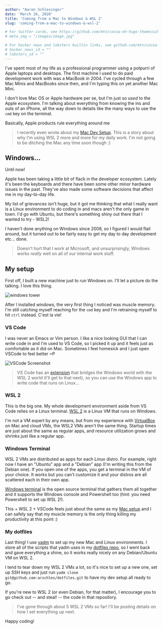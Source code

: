 ```yaml
---
author: "Aaron Schlesinger"
date: 'March 26, 2020'
title: 'Coming from a Mac to Windows & WSL 2'
slug: 'coming-from-a-mac-to-windows-&-wsl-2'

# For twitter cards, see https://github.com/mtn/cocoa-eh-hugo-theme/wiki/Twitter-cards
# meta_img = "/images/image.jpg"

# For hacker news and lobsters builtin links, see github.com/mtn/cocoa-eh-hugo-theme/wiki/Social-Links
# hacker_news_id = ""
# lobsters_id = ""
---
```


I've spent most of my life as a professional programmer using a potpurri of Apple laptops and desktops. The first machine I used to do paid development work with was a MacBook in 2004. I've cycled through a few Mac Minis and MacBooks since then, and I'm typing this on yet another Mac Mini.

I don't love Mac OS or Apple hardware per se, but I'm just so _used_ to the Apple ecosystem. I'm talking about everything from knowing the ins and outs of an iPhone, all the way down to details like the many ways to use the `cmd` key on the terminal.

Basically, Apple products rule everything around me

>I recently even wrote about my [Mac Dev Setup](https://arschles.com/blog/my-mac-dev-setup). This is a story about why I'm using WSL 2 more and more for my daily work. I'm not going to be ditching the Mac any time soon though :)

## Windows...

Until now!

Apple has been taking a little bit of flack in the developer ecosystem. Lately it's been the keyboards and there have been some other minor hardware issues in the past. They've also made some software decisions that affect me in my day-to-day life.

My list of grievances isn't huge, but it got me thinking that what I really want is a Linux environment to do coding in and macs aren't the only game in town. I'd go with Ubuntu, but there's something shiny out there that I wanted to try - WSL2!

I haven't done anything on Windows since 2008, so I figured I would flail around, but it turned out to be fairly easy to get my day to day development etc... done.

>Doesn't hurt that I work at Microsoft, and unsurprisingly, Windows works _really_ well on all of our internal work stuff.

## My setup

First off, I built a new machine just to run Windows on. I'll let a picture do the talking. I love this thing.

![windows tower](/images/wsl/windows-tower.jpg)

After I installed windows, the very first thing I noticed was muscle memory. I'm still catching myself reaching for the `cmd` key and I'm retraining myself to hit `ctrl` instead. C'est la vie!

### VS Code

I was never an Emacs or Vim person. I like a nice looking GUI that I can write code in and I'm used to VS Code, so I picked it up and it feels just as comfortable as it did on Mac. Sometimes I feel homesick and I just open VSCode to feel better =P

![VSCode Screenshot](/images/wsl/VSCode-Screenshot.png)

>VS Code has an [extension](https://marketplace.visualstudio.com/items?itemName=ms-vscode-remote.remote-wsl) that bridges the Windows world with the WSL 2 world (I'll get to that next), so you can use the Windows app to write code that runs on Linux...

### WSL 2

This is the big one. My whole development environment aside from VS Code relies on a Linux terminal. [WSL 2](https://docs.microsoft.com/en-us/windows/wsl/wsl2-index) is a Linux VM that runs on Windows.

I'm not a VM expert by any means, but from my experience with [VirtualBox](https://www.virtualbox.org/) on Mac and cloud VMs, the WSL2 VMs aren't the same thing. Startup times are just about the same as regular apps, and resource utilization grows and shrinks just like a regular app.

### Windows Terminal

WSL 2 VMs are distributed as apps for each Linux distro. For example, right now I have an "Ubuntu" app and a "Debian" app (I'm writing this from the Debian one). If you open one of the apps, you get a terminal in the VM of your choice. It works but you can't customize it and your distros are all scattered each in their own app.

[Windows terminal](https://github.com/Microsoft/Terminal) is the open source terminal that gathers them all together and it supports the Windows console and Powershell too (hint: you need Powershell to set up WSL 2!).

This + WSL 2 + VSCode feels just about the same as my [Mac setup](https://arschles.com/blog/my-mac-dev-setup/) and I can safely say that my muscle memory is the only thing killing my productivity at this point :)

### My dotfiles

Last thing! I use [yadm](https://thelocehiliosan.github.io/yadm/) to set up my new Mac and Linux environments. I store all of the scripts that yadm uses in my [dotfiles repo](https://github.com/arschles/dotfiles), so I went back and gave everything a shine, so it works really nicely on any Debian/Ubuntu VM on WSL 2.

I tend to tear down my WSL 2 VMs a lot, so it's nice to set up a new one, set up SSH keys and just run `yadm clone git@github.com:arschles/dotfiles.git` to have my dev setup all ready to go.

If you're new to WSL 2 (or even Debian, for that matter), I encourage you to go check out -- and steal! -- the code in that repository.

>I've gone through about 5 WSL 2 VMs so far! I'll be posting details on how I set everything up next.

Happy coding!